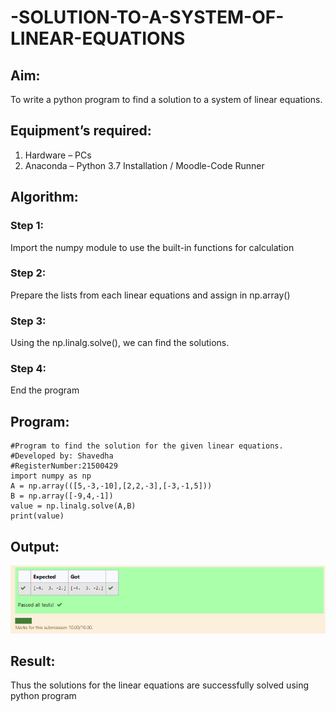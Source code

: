 # -SOLUTION-TO-A-SYSTEM-OF-LINEAR-EQUATIONS
## Aim:
To write a python program to find a solution to a system of linear equations.
## Equipment’s required:
1. 	Hardware – PCs
2. 	Anaconda – Python 3.7 Installation / Moodle-Code Runner
## Algorithm:
### Step 1: 
Import the numpy module to use the built-in functions for calculation
### Step 2: 
Prepare the lists from each linear equations and assign in np.array()
### Step 3: 
Using the np.linalg.solve(), we can find the solutions.
### Step 4: 
End the program
## Program:
```
#Program to find the solution for the given linear equations.
#Developed by: Shavedha
#RegisterNumber:21500429
import numpy as np
A = np.array(([5,-3,-10],[2,2,-3],[-3,-1,5]))
B = np.array([-9,4,-1])
value = np.linalg.solve(A,B)
print(value)
```

## Output:
![OUTPUT](./mexo1.png)
## Result: 
Thus the solutions for the linear equations are successfully solved using python program

